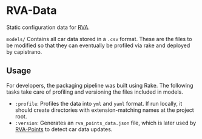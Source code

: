 RVA-Data
===

Static configuration data for [RVA](https://revolt-america.com/).

`models/` Contains all car data stored in a `.csv` format. These are the files to be modified so that they can eventually be profiled via rake and deployed by capistrano.

## Usage
For developers, the packaging pipeline was built using Rake. The following tasks take care of profiling and versioning
the files included in models.
  - `:profile`: Profiles the data into `yml` and `yaml` format. If run locally, it should create directories with
   extension-matching names at the project root.
  - `:version`: Generates an `rva_points_data.json` file, which is later used by [RVA-Points](https://github.com/Re-Volt-America/RVA-Points)
  to detect car data updates.
